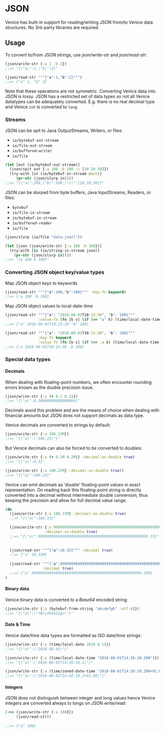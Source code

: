 # JSON

Venice has built-in support for reading/writing JSON from/to Venice data 
structures. No 3rd-party libraries are required.


## Usage

To convert to/from JSON strings, use *json/write-str* and *json/read-str*:

```clojure
(json/write-str {:a 1 :b 2})
;;=> "{\"a\":1,\"b\":2}"

(json/read-str """{"a":1,"b":2}""")
;;=> {"a" 1, "b" 2}
```

Note that these operations are not symmetric. Converting Venice data into JSON is lossy. 
JSON has a restricted set of data types so not all Venice datatypes can be adequately 
converted. E.g. there is no real decimal type and Venice `int` is converted to `long`.


### Streams

JSON can be spit to Java OutputStreams, Writers, or files:
 * `io/bytebuf-out-stream`
 * `io/file-out-stream`
 * `io/buffered-writer`
 * `io/file`

```clojure
(let [out (io/bytebuf-out-stream)]
  (json/spit out {:a 100 :b 100 :c [10 20 30]})
  (try-with [in (io/bytebuf-in-stream @out)]
     (pr-str (json/slurp in))))
;;=> "{\"a\":100,\"b\":100,\"c\":[10,20,30]}"
```


JSON can be slurped from byte buffers, Java InputStreams, Readers, or files:
 * `bytebuf`
 * `io/file-in-stream`
 * `io/bytebuf-in-stream`
 * `io/buffered-reader`
 * `io/file`

```clojure
(json/slurp (io/file "data.jsonl"))
```

```clojure
(let [json (json/write-str {:a 100 :b 100})]
  (try-with [is (io/string-in-stream json)]
    (pr-str (json/slurp is))))
;;=> "{a 100 b 100}"
```


### Converting JSON object key/value types

Map JSON object keys to keywords

```clojure
(json/read-str """{"a":100,"b":100}""" :key-fn keyword)
;;=> {:a 100 :b 100}
```

Map JSON object values to local-date-time

```clojure
(json/read-str """{"a": "2018-08-01T10:15:30", "b": 100}""" 
               :value-fn (fn [k v] (if (== "a" k) (time/local-date-time v) v)))
;;=> {"a" 2018-08-01T10:15:30 "b" 100}
```

```clojure
(json/read-str """{"a": "2018-08-01T10:15:30", "b": 100}""" 
               :key-fn keyword 
               :value-fn (fn [k v] (if (== :a k) (time/local-date-time v) v)))
;;=> {:a 2018-08-01T10:15:30 :b 100}
```


### Special data types

#### Decimals

When dealing with floating-point numbers, we often encounter rounding 
errors known as the double precision issue.

```clojure
(json/write-str {:a (+ 0.1 0.2)})
;;=> "{\"a\":0.30000000000000004}"
```

Decimals avoid this problem and are the means of choice when dealing
with financial amounts but JSON does not support decimals as data type.


Venice decimals are converted to strings by default:

```clojure
(json/write-str {:a 100.23M})
;;=> "{\"a\":\"100.23\"}"
```

But Venice decimals can also be forced to be converted to doubles:

```clojure
(json/write-str {:a (+ 0.1M 0.2M)} :decimal-as-double true)
;;=> "{\"a\":0.3}"

(json/write-str {:a 100.23M} :decimal-as-double true))
;;=> "{\"a\":100.23}"
```

Venice can emit decimals as 'double' floating-point values in 
exact representation. On reading back this floating-point string
is directly converted into a decimal without intermediate double 
conversion, thus keeping the precision and allow for full decimal 
value range.

```clojure
(do
  (json/write-str {:a 100.33M} :decimal-as-double true)
  ;;=> "{\"a\":100.33}"

  (json/write-str {:a 99999999999999999999999999999999999999999999999999.33M} 
                  :decimal-as-double true)
  ;;=> "{\"a\":99999999999999999999999999999999999999999999999999.33}"
  
  
  (json/read-str """{"a":10.33}""" :decimal true)
  ;;=> {"a" 10.33M}  
  
  (json/read-str """{"a":99999999999999999999999999999999999999999999999999.33}""" 
                 :decimal true)
  ;;=> {"a" 99999999999999999999999999999999999999999999999999.33M}  
)
```


#### Binary data

Venice binary data is converted to a _Base64_ encoded string:

```clojure
(json/write-str {:a (bytebuf-from-string "abcdefgh" :utf-8)})
;;=> "{\"a\":\"YWJjZGVmZ2g=\"}"
```


#### Date & Time

Venice date/time data types are formatted as ISO date/time strings: 

```clojure
(json/write-str {:a (time/local-date 2018 8 1)})
;;=> "{\"a\":\"2018-08-01\"}"

(json/write-str {:a (time/local-date-time "2018-08-01T14:20:10.200")})
;;=> "{\"a\":\"2018-08-01T14:20:10.2\"}"

(json/write-str {:a (time/zoned-date-time "2018-08-01T14:20:10.200+01:00")})
;;=> "{\"a\":\"2018-08-01T14:20:10.2+01:00\"}"
```


#### Integers

JSON does not distinguish between integer and long values hence Venice integers 
are converted always to longs on JSON write/read:

```clojure
(->> (json/write-str {:a 100I})
     (json/read-str))
     
;;=> {"a" 100}
```

